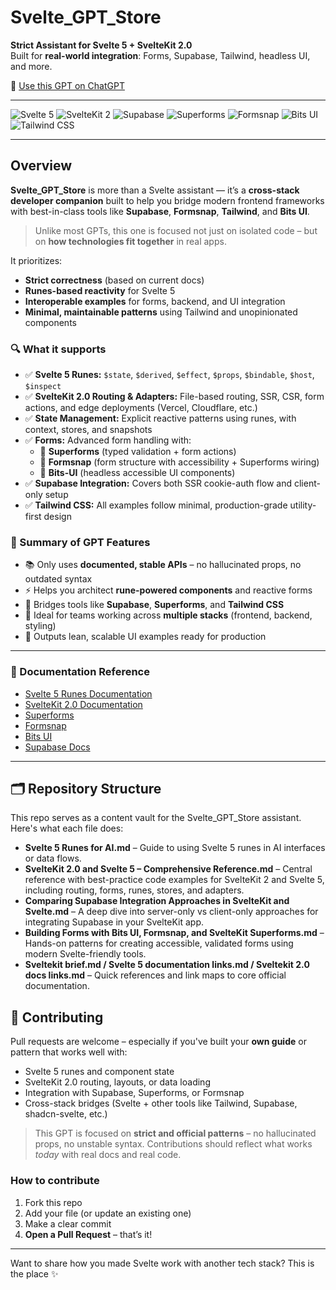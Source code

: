 # Svelte_GPT_Store

**Strict Assistant for Svelte 5 + SvelteKit 2.0**  
Built for **real-world integration**: Forms, Supabase, Tailwind, headless UI, and more.

🔗 [Use this GPT on ChatGPT](https://chatgpt.com/g/g-67f22c58490081918330d7a6bac03fc6-svelte-5-strict-kit-w-support-for-forms)

---

![Svelte 5](https://img.shields.io/badge/Svelte-v5-orange?logo=svelte&logoColor=white)
![SvelteKit 2](https://img.shields.io/badge/SvelteKit-v2.0-red?logo=svelte&labelColor=000)
![Supabase](https://img.shields.io/badge/Backend-Supabase-3ECF8E?logo=supabase&logoColor=white)
![Superforms](https://img.shields.io/badge/Forms-Superforms-blueviolet)
![Formsnap](https://img.shields.io/badge/Form_UI-Formsnap-8A2BE2)
![Bits UI](https://img.shields.io/badge/UI-Bits--UI-4B5563?logo=svelte)
![Tailwind CSS](https://img.shields.io/badge/CSS-Tailwind-38B2AC?logo=tailwindcss)

---

## Overview

**Svelte_GPT_Store** is more than a Svelte assistant — it’s a **cross-stack developer companion** built to help you bridge modern frontend frameworks with best-in-class tools like **Supabase**, **Formsnap**, **Tailwind**, and **Bits UI**.

> Unlike most GPTs, this one is focused not just on isolated code – but on **how technologies fit together** in real apps.

It prioritizes:
- **Strict correctness** (based on current docs)
- **Runes-based reactivity** for Svelte 5
- **Interoperable examples** for forms, backend, and UI integration
- **Minimal, maintainable patterns** using Tailwind and unopinionated components

### 🔍 What it supports

- ✅ **Svelte 5 Runes:** `$state`, `$derived`, `$effect`, `$props`, `$bindable`, `$host`, `$inspect`
- ✅ **SvelteKit 2.0 Routing & Adapters:** File-based routing, SSR, CSR, form actions, and edge deployments (Vercel, Cloudflare, etc.)
- ✅ **State Management:** Explicit reactive patterns using runes, with context, stores, and snapshots
- ✅ **Forms:** Advanced form handling with:
  - 🧩 **Superforms** (typed validation + form actions)
  - 🧱 **Formsnap** (form structure with accessibility + Superforms wiring)
  - 🧼 **Bits-UI** (headless accessible UI components)
- ✅ **Supabase Integration:** Covers both SSR cookie-auth flow and client-only setup
- ✅ **Tailwind CSS:** All examples follow minimal, production-grade utility-first design

### 🧠 Summary of GPT Features

- 📚 Only uses **documented, stable APIs** – no hallucinated props, no outdated syntax
- ⚡ Helps you architect **rune-powered components** and reactive forms
- 🔌 Bridges tools like **Supabase**, **Superforms**, and **Tailwind CSS**
- 🤝 Ideal for teams working across **multiple stacks** (frontend, backend, styling)
- 🎨 Outputs lean, scalable UI examples ready for production

---

### 📄 Documentation Reference

- [Svelte 5 Runes Documentation](https://svelte.dev/docs/svelte/what-are-runes)
- [SvelteKit 2.0 Documentation](https://svelte.dev/docs/kit/introduction)
- [Superforms](https://superforms.rocks/)
- [Formsnap](https://formsnap.dev/)
- [Bits UI](https://bits-ui.com/)
- [Supabase Docs](https://supabase.com/docs/guides)

---
## 🗂 Repository Structure

This repo serves as a content vault for the Svelte_GPT_Store assistant. Here's what each file does:

- **Svelte 5 Runes for AI.md** – Guide to using Svelte 5 runes in AI interfaces or data flows.
- **SvelteKit 2.0 and Svelte 5 – Comprehensive Reference.md** – Central reference with best-practice code examples for SvelteKit 2 and Svelte 5, including routing, forms, runes, stores, and adapters.
- **Comparing Supabase Integration Approaches in SvelteKit and Svelte.md** – A deep dive into server-only vs client-only approaches for integrating Supabase in your SvelteKit app.
- **Building Forms with Bits UI, Formsnap, and SvelteKit Superforms.md** – Hands-on patterns for creating accessible, validated forms using modern Svelte-friendly tools.
- **Sveltekit brief.md / Svelte 5 documentation links.md / Sveltekit 2.0 docs links.md** – Quick references and link maps to core official documentation.

## 🤝 Contributing

Pull requests are welcome – especially if you've built your **own guide** or pattern that works well with:

- Svelte 5 runes and component state
- SvelteKit 2.0 routing, layouts, or data loading
- Integration with Supabase, Superforms, or Formsnap
- Cross-stack bridges (Svelte + other tools like Tailwind, Supabase, shadcn-svelte, etc.)

> This GPT is focused on **strict and official patterns** – no hallucinated props, no unstable syntax. Contributions should reflect what works *today* with real docs and real code.

### How to contribute

1. Fork this repo
2. Add your file (or update an existing one)
3. Make a clear commit
4. **Open a Pull Request** – that’s it!

---

Want to share how you made Svelte work with another tech stack? This is the place ✨

